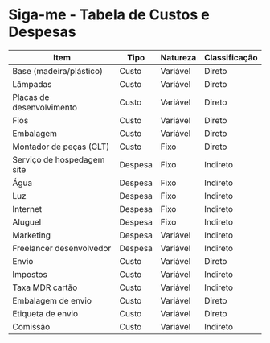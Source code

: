 # Siga-me - Tabela de Custos e Despesas

| Item                        | Tipo      | Natureza  | Classificação |
|-----------------------------|-----------|-----------|---------------|
| Base (madeira/plástico)     | Custo     | Variável  | Direto        |
| Lâmpadas                    | Custo     | Variável  | Direto        |
| Placas de desenvolvimento   | Custo     | Variável  | Direto        |
| Fios                        | Custo     | Variável  | Direto        |
| Embalagem                   | Custo     | Variável  | Direto        |
| Montador de peças (CLT)     | Custo     | Fixo      | Direto        |
| Serviço de hospedagem site  | Despesa   | Fixo      | Indireto      |
| Água                        | Despesa   | Fixo      | Indireto      |
| Luz                         | Despesa   | Fixo      | Indireto      |
| Internet                    | Despesa   | Fixo      | Indireto      |
| Aluguel                     | Despesa   | Fixo      | Indireto      |
| Marketing                   | Despesa   | Variável  | Indireto      |
| Freelancer desenvolvedor    | Despesa   | Variável  | Indireto      |
| Envio                       | Custo     | Variável  | Direto        |
| Impostos                    | Custo     | Variável  | Indireto      |
| Taxa MDR cartão             | Custo     | Variável  | Indireto      |
| Embalagem de envio          | Custo     | Variável  | Direto        |
| Etiqueta de envio           | Custo     | Variável  | Direto        |
| Comissão                    | Custo     | Variável  | Indireto      |

